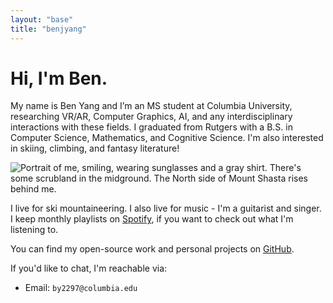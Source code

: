 ```yaml
---
layout: "base"
title: "benjyang"
---
```


# Hi, I'm Ben.

My name is Ben Yang and I’m an MS student at Columbia University, researching VR/AR, Computer Graphics, AI, and any interdisciplinary interactions with these fields. I graduated from Rutgers with a B.S. in Computer Science, Mathematics, and Cognitive Science. I'm also interested in skiing, climbing, and fantasy literature!

![Portrait of me, smiling, wearing sunglasses and a gray shirt. There's some scrubland in the midground. The North side of Mount Shasta rises behind me.](/img/profpic-small.png)

I live for ski mountaineering. I also live for music - I'm a guitarist and singer. I keep monthly
playlists on
[Spotify](https://open.spotify.com/user/e8yylicycxba6487r7jbyotbo?si=wEo1wvS1SsaObFezR8DwJA), if you
want to check out what I'm listening to.

You can find my open-source work and personal projects on [GitHub](https://github.com/benplus1).

If you'd like to chat, I'm reachable via:

- Email: `by2297@columbia.edu`
